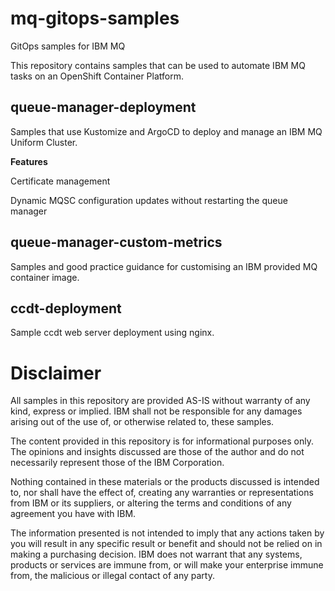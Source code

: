 # mq-gitops-samples
GitOps samples for IBM MQ

This repository contains samples that can be used to automate IBM MQ tasks on an OpenShift Container Platform.

## queue-manager-deployment

Samples that use Kustomize and ArgoCD to deploy and manage an IBM MQ Uniform Cluster.

**Features**
  
Certificate management  
  
Dynamic MQSC configuration updates without restarting the queue manager  
  
## queue-manager-custom-metrics
  
Samples and good practice guidance for customising an IBM provided MQ container image.

## ccdt-deployment
  
Sample ccdt web server deployment using nginx.





# Disclaimer  
All samples in this repository are provided AS-IS without warranty of any kind, express or implied.  IBM shall not be responsible for any damages arising out of the use of, or otherwise related to, these samples.

The content provided in this repository is for informational purposes only. The opinions and insights discussed are those of the author and do not necessarily represent those of the IBM Corporation.

Nothing contained in these materials or the products discussed is intended to, nor shall have the effect of, creating any warranties or representations from IBM or its suppliers, or altering the terms and conditions of any agreement you have with IBM.

The information presented is not intended to imply that any actions taken by you will result in any specific result or benefit and should not be relied on in making a purchasing decision. IBM does not warrant that any systems, products or services are immune from, or will make your enterprise immune from, the malicious or illegal contact of any party.

